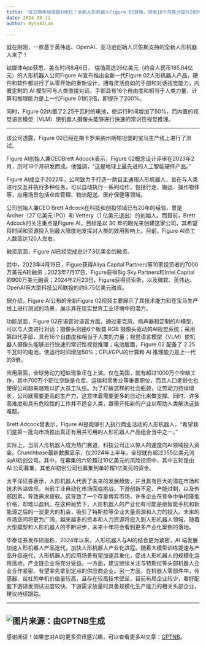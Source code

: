 ```yaml
---
title: '成立两年估值超180亿！全新人形机器人Figure 02登场，研发18个月算力提升200%'
date: 2024-08-11
author: ByteAILab

---
```


就在刚刚，一款基于英伟达、OpenAI、亚马逊创始人贝佐斯支持的全新人形机器人来了！

钛媒体App获悉，美东时间8月6日， 估值高达26亿美元（约合人民币185.84亿元）的人形机器人公司Figure AI宣布推出全新一代Figure 02人形机器人产品，硬件和软件都进行了从零开始的重新设计，拥有灵活自如的手部和对话视觉能力，内置定制的 AI 模型可与人类直接对话，手部具有16个自由度和相当于人类力量，计算和推理能力是上一代Figure 01的3倍，即提升了200%。

同时，Figure 02内置了2.25千瓦时的电池，使运行时间增加了50%，而内置的视觉语言模型（VLM）使机器人摄像头能够进行快速的常识性视觉推理。

---
 该公司透露，Figure 02已经在南卡罗来纳州斯帕坦堡的宝马生产线上进行了测试。

Figure AI创始人兼CEOBrett Adcock表示，Figure 02概念设计评审在2023年2月，历时18个月研发而成。他强调，“这是地球上最先进的人工智能硬件产品。”

Figure AI成立于2022年，公司致力于打造一款自主通用人形机器人，旨在与人类进行交互并执行多种任务，可以自动执行一系列动作，包括行走、搬运、操作物体等，应用场景包括仓库管理、物流配送、医疗保健等领域。

公司创始人兼CEO Brett Adcock在科技和创投领域已有20年的经验，曾是 Archer（27 亿美元 IPO）和 Vettery（1 亿美元退出）的创始人。而目前，Brett Adcock的关注重点是Figure AI，目标是以 30 年的眼光来创建这家公司，其希望将时间和资源投入到最大限度地发挥对人类的效用影响上。目前，Figure AI员工人数高达120人左右。

融资层面，Figure AI已经完成总计7.3亿美金的融资。

其中，2023年4月19日，Figure获得Aliya Capital Partners等10家投资者的7000万美元A轮融资；2023年7月17日，Figure获得Big Sky Partners和Intel Capital的900万美元融资；2024年2月23日，Figure获得贝索斯，以及微软、英伟达、OpenAI等大型科技公司联投的约6.75亿美元融资。

据介绍，Figure AI公布的全新Figure 02视频主要展示了其技术能力和在宝马生产线上进行测试的场景，展示其在现实世界工业环境中的潜力。

功能层面，Figure 02在语音对语音方面，通过麦克风、扬声器和定制的AI模型，可以与人类进行对话；摄像头则由6个板载 RGB 摄像头驱动的AI视觉系统；采用第四代手部，具有16个自由度和相当于人类的力量；视觉语言模型（VLM）使机器人摄像头能够进行快速的常识性视觉推理；电池层面，Figure 02 配备了 2.25 千瓦时的电池，使运行时间增加50%；CPU/GPU的计算和 AI 推理能力是上一代的3倍。

应用层面，全球劳动力短缺现象正在上演。仅在美国，就有超过1000万个空缺工作，其中700万个职位空缺是仓库、运输和零售业等重要职位，而且人口老龄化也使得公司越来越难以扩大员工队伍。为了打破这样的社会瓶颈，让劳动力持续增长，公司就需要更高的生产力，这意味着需要更多的自动化来做支撑。同时，许多高难度和具有危险性的工作并不适合人类，亟需开拓新的产业以帮助人类解决这些难题。

Brett Adcock曾表示，Figure AI是能够引入执行商业活动的人形机器人，“希望我们是第一批向市场推出真正有用并可用的人形机器人产品组合当中之一。” 

实际上，当前人形机器人成为热门赛道，科技公司正以惊人的速度向AI领域投入资金。Crunchbase最新数据显示，仅2024年上半年，全球就有超过355亿美元流向AI初创公司。其中，在募集的六轮超过10亿美元的风险投资中，其中五轮是由 AI 公司募集，其他AI初创公司也募集到单轮超1亿美元的资金。

太平洋证券表示，人形机器人代表了未来的发展趋势，并且具有巨大的潜在市场和技术外溢效应。当前工业自动化市场面临挑战，下游创新不足、产能过剩，以及外部因素，导致需求疲软。这导致了一个存量博弈市场，许多企业在竞争中争相降低价格，却难以盈利。在这种局势下，人形机器人的产业化有可能是继智能手机和新能源之后的一波更大的机会，吸引了特斯拉等企业大量资源和人力的投入。未来的市场空间将更为广阔，越来越多的资本和人力资源将投入到人形机器人领域，随着大型模型和人形机器人的不断进步，未来十年将会看到更多产业化案例的落地。

华泰证券发布研报称，2024年以来，人形机器人与AI的结合更为紧密，AI 端发展加速人形机器人产品迭代，加快人形机器人产业化进程。随着大模型训练提速与产品升级迭代，人形机器人的应用场景有望加速具象化，促进人形机器人的规模化运用落地，产业链企业将充分受益。一方面，建议继续关注与特斯拉等头部机器人企业合作紧密、有望率先拿到定点的供应商企业。另一方面，在机器人零部件中，传感器、丝杠的单机价值量较高，且存在较高技术壁垒，目前布局企业较少，看好配套下游研发测试进度较快、下游需求放量时具备规模化生产能力的相关头部企业，建议持续跟踪。

---

![图片来源：由GPTNB生成](http://www.jesonc.com/upload/3B33CB85B496C0CB6FBA4C2BD79320AD/1723182255122/FuhaoYIxXK5qqh2wCXpjaV4jnEO3.png)
---
感谢阅读！如果您对AI的更多资讯感兴趣，可以查看更多AI文章：[GPTNB](https://gptnb.com)。